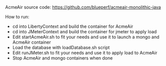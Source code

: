 AcmeAir source code: https://github.com/blueperf/acmeair-monolithic-java

How to run:
* cd into LibertyContext and build the container for AcmeAir
* cd into JMeterContext and build the container for jmeter to apply load
* Edit startAcmeAir.sh to fit your needs and use it to launch a mongo and AcmeAir container
* Load the database with loadDatabase.sh script
* Edit runJMeter.sh to fit your needs and use it to apply load to AcmeAir
* Stop AcmeAir and mongo containers when done 


